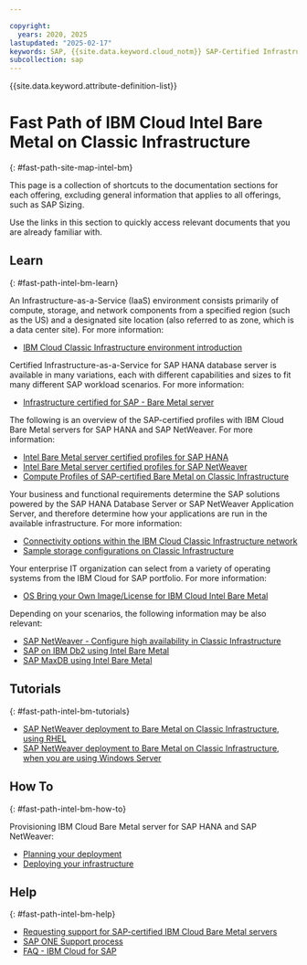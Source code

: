 ```yaml
---

copyright:
  years: 2020, 2025
lastupdated: "2025-02-17"
keywords: SAP, {{site.data.keyword.cloud_notm}} SAP-Certified Infrastructure, {{site.data.keyword.ibm_cloud_sap}}, SAP Workloads
subcollection: sap
---
```


{{site.data.keyword.attribute-definition-list}}


# Fast Path of IBM Cloud Intel Bare Metal on Classic Infrastructure
{: #fast-path-site-map-intel-bm}

This page is a collection of shortcuts to the documentation sections for each offering, excluding general information that applies to all offerings, such as SAP Sizing.

Use the links in this section to quickly access relevant documents that you are already familiar with.

## Learn
{: #fast-path-intel-bm-learn}

An Infrastructure-as-a-Service (IaaS) environment consists primarily of compute, storage, and network components from a specified region (such as the US) and a designated site location (also referred to as zone, which is a data center site). For more information:
- [IBM Cloud Classic Infrastructure environment introduction](/docs/sap?topic=sap-classic-env-introduction)

Certified Infrastructure-as-a-Service for SAP HANA database server is available in many variations, each with different capabilities and sizes to fit many different SAP workload scenarios. For more information:
- [Infrastructure certified for SAP - Bare Metal server](/docs/sap?topic=sap-iaas-offerings#iaas-intel-bm)

The following is an overview of the SAP-certified profiles with IBM Cloud Bare Metal servers for SAP HANA and SAP NetWeaver. For more information:
- [Intel Bare Metal server certified profiles for SAP HANA](/docs/sap?topic=sap-hana-iaas-offerings-profiles-intel-bm)
- [Intel Bare Metal server certified profiles for SAP NetWeaver](/docs/sap?topic=sap-nw-iaas-offerings-profiles-intel-bm)
- [Compute Profiles of SAP-certified Bare Metal on Classic Infrastructure](/docs/sap?topic=sap-compute-os-design-considerations#compute-baremetal)

Your business and functional requirements determine the SAP solutions powered by the SAP HANA Database Server or SAP NetWeaver Application Server, and therefore determine how your applications are run in the available infrastructure. For more information:
- [Connectivity options within the IBM Cloud Classic Infrastructure network](/docs/sap?topic=sap-determine-access#determine-access-connectivity-options-classic)
- [Sample storage configurations on Classic Infrastructure](/docs/sap?topic=sap-storage-design-considerations#sample-classic)

Your enterprise IT organization can select from a variety of operating systems from the IBM Cloud for SAP portfolio. For more information:
- [OS Bring your Own Image/License for IBM Cloud Intel Bare Metal](/docs/sap?topic=sap-compute-os-design-considerations#os-byos)

Depending on your scenarios, the following information may be also relevant:
- [SAP NetWeaver - Configure high availability in Classic Infrastructure](/docs/sap?topic=sap-netweaver-design-considerations#netweaver-ha-classic)
- [SAP on IBM Db2 using Intel Bare Metal](/docs/sap?topic=sap-anydb-ibm-db2#anydb-ibm-db2-bare-metal)
- [SAP MaxDB using Intel Bare Metal](/docs/sap?topic=sap-anydb-sap-maxdb#anydb-sap-maxdb-bare-metal)

## Tutorials
{: #fast-path-intel-bm-tutorials}

- [SAP NetWeaver deployment to Bare Metal on Classic Infrastructure, using RHEL](/docs/sap?topic=sap-quickstudy-bm-netweaver-rhel)
- [SAP NetWeaver deployment to Bare Metal on Classic Infrastructure, when you are using Windows Server](/docs/sap?topic=sap-quickstudy-bm-netweaver-wins)

## How To
{: #fast-path-intel-bm-how-to}

Provisioning IBM Cloud Bare Metal server for SAP HANA and SAP NetWeaver:
- [Planning your deployment](/docs/sap?topic=sap-bm-planning-items)
- [Deploying your infrastructure](/docs/sap?topic=sap-bm-set-up-infrastructure)

## Help
{: #fast-path-intel-bm-help}

- [Requesting support for SAP-certified IBM Cloud Bare Metal servers](/docs/sap?topic=sap-help-support#ibm-cloud-support-case)
- [SAP ONE Support process](/docs/sap?topic=sap-help-support#sap-one-support)
- [FAQ - IBM Cloud for SAP](/docs/sap?topic=sap-faq-ibm-cloud-for-sap)
